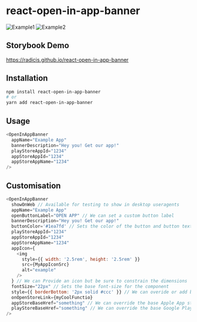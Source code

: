 # react-open-in-app-banner

![Example1](https://github.com/Radicis/react-open-in-app-banner/media/example1.webp)
![Example2](https://github.com/Radicis/react-open-in-app-banner/media/example2.webp)

## Storybook Demo

https://radicis.github.io/react-open-in-app-banner

## Installation

```bash
npm install react-open-in-app-banner
# or
yarn add react-open-in-app-banner
```

## Usage

```JavaScript
<OpenInAppBanner
  appName="Example App"
  bannerDescription="Hey you! Get our app!"
  playStoreAppId="1234"
  appStoreAppId="1234"
  appStoreAppName="1234"
/>
```

## Customisation

```JavaScript
<OpenInAppBanner
  showOnWeb // Available for testing to show in desktop useragents
  appName="Example App"
  openButtonLabel="OPEN APP" // We can set a custom button label
  bannerDescription="Hey you! Get our app!"
  buttonColor='#1ea7fd' // Sets the color of the button and button text
  playStoreAppId="1234"
  appStoreAppId="1234"
  appStoreAppName="1234"
  appIcon={
    <img
      style={{ width: '2.5rem', height: '2.5rem' }}
      src={MyAppIconSrc}
      alt="example"
    />
  } // We can Provide an icon but be sure to constrain the dimensions
  fontSize="22px" // Sets the base font-size for the component
  style={{ borderBottom: '2px solid #ccc' }} // We can overide or add banner container styles here
  onOpenStoreLink={myCoolFunctio}
  appStoreBaseHref="something" // We can override the base Apple App store href
  playStoreBaseHref="something" // We can override the base Google Play store href
/>
```
